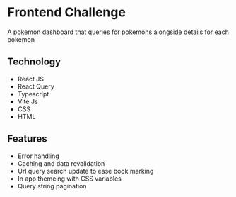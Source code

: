 # Frontend Challenge

A pokemon dashboard that queries for pokemons alongside details for each pokemon

## Technology

- React JS
- React Query
- Typescript
- Vite Js
- CSS
- HTML

## Features

- Error handling
- Caching and data revalidation
- Url query search update to ease book marking
- In app themeing with CSS variables
- Query string pagination
